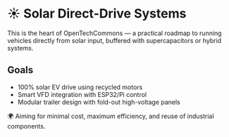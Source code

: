# ☀️ Solar Direct-Drive Systems

This is the heart of OpenTechCommons — a practical roadmap to running vehicles directly from solar input, buffered with supercapacitors or hybrid systems.

## Goals
- 100% solar EV drive using recycled motors
- Smart VFD integration with ESP32/Pi control
- Modular trailer design with fold-out high-voltage panels

🌍 Aiming for minimal cost, maximum efficiency, and reuse of industrial components.
